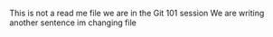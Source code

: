 This is not a read me file
we are in the Git 101 session
We are writing another sentence
im changing file
